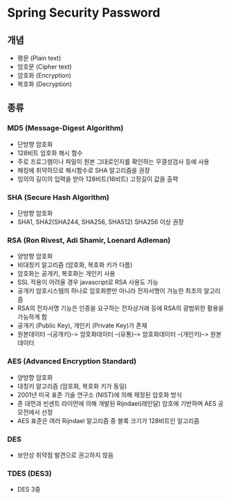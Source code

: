 # Spring Security Password

## 개념
- 평문 (Plain text)
- 암호문 (Cipher text)
- 암호화 (Encryption)
- 복호화 (Decryption)

## 종류
### MD5 (Message-Digest Algorithm)
- 단방향 암호화
- 128비트 암호화 해시 함수
- 주로 프로그램이나 파일이 원본 그대로인지를 확인하는 무결성검사 등에 사용
- 해킹에 취약하므로 해시함수로 SHA 알고리즘을 권장
- 임의의 길이의 입력을 받아 128비트(16비트) 고정길이 값을 출력

### SHA (Secure Hash Algorithm)
- 단방향 암호화
- SHA1, SHA2(SHA244, SHA256, SHA512) SHA256 이상 권장

### RSA (Ron Rivest, Adi Shamir, Loenard Adleman)
- 양방향 암호화
- 비대칭키 알고리즘 (암호화, 복호화 키가 다름)
- 암호화는 공개키, 복호화는 개인키 사용
- SSL 적용이 어려울 경우 javascript로 RSA 사용도 가능
- 공개키 암호시스템의 하나로 암호화뿐만 아니라 전자서명이 가능한 최초의 알고리즘
- RSA의 전자서명 기능은 인증을 요구하는 전자상거래 등에  RSA의 광범위한 활용을 가능하게 함
- 공개키 (Public Key), 개인키 (Private Key)가 존재
- 원본데이터 –(공개키)–> 암호화데이터 –(유통)–> 암호화데이터 –(개인키)–> 원본데이터

### AES (Advanced Encryption Standard)
- 양방향 암호화
- 대칭키 알고리즘 (암호화, 복호화 키가 동일)
- 2001년 미국 표준 기술 연구소 (NIST)에 의해 제정된 암호화 방식
- 존 대먼과 빈센트 라이먼에 의해 개발된 Rijndael(레인달) 암호에 기반하며 AES 공모전에서 선정
- AES 표준은 여러 Rijndael 알고리즘 중 블록 크기가 128비트인 알고리즘

### DES
- 보안상 취약점 발견으로 권고하지 않음

### TDES (DES3)
- DES 3중
